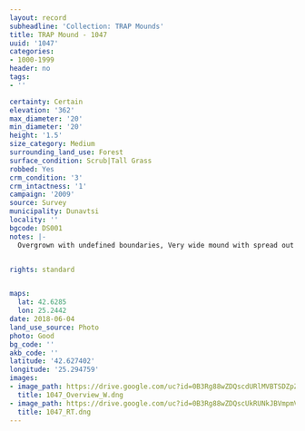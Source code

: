 ```yaml
---
layout: record
subheadline: 'Collection: TRAP Mounds'
title: TRAP Mound - 1047
uuid: '1047'
categories:
- 1000-1999
header: no
tags:
- ''

certainty: Certain
elevation: '362'
max_diameter: '20'
min_diameter: '20'
height: '1.5'
size_category: Medium
surrounding_land_use: Forest
surface_condition: Scrub|Tall Grass
robbed: Yes
crm_condition: '3'
crm_intactness: '1'
campaign: '2009'
source: Survey
municipality: Dunavtsi
locality: ''
bgcode: DS001
notes: |-
  Overgrown with undefined boundaries, Very wide mound with spread out soil with 2 possible robbers' trench's. 2 very shallow trenches on South side.


rights: standard


maps:
  lat: 42.6285
  lon: 25.2442
date: 2018-06-04
land_use_source: Photo
photo: Good
bg_code: ''
akb_code: ''
latitude: '42.627402'
longitude: '25.294759'
images:
- image_path: https://drive.google.com/uc?id=0B3Rg88wZDQscdURlMVBTSDZpZUk
  title: 1047_Overview_W.dng
- image_path: https://drive.google.com/uc?id=0B3Rg88wZDQscUkRUNkJBVmpmVjA
  title: 1047_RT.dng
---
```

